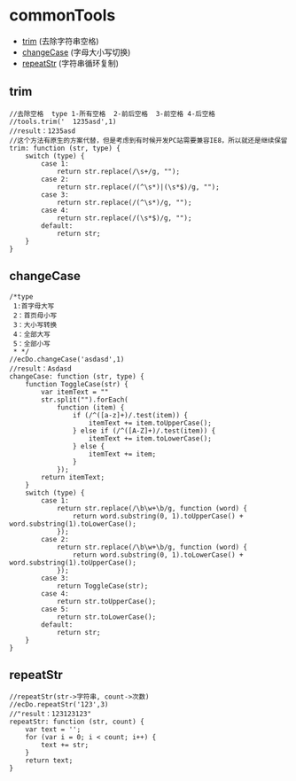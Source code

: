# commonTools
* [trim](#trim) (去除字符串空格)
* [changeCase](#changeCase) (字母大小写切换)
* [repeatStr](#repeatStr) (字符串循环复制)

trim
------

    //去除空格  type 1-所有空格  2-前后空格  3-前空格 4-后空格
    //tools.trim('  1235asd',1)
    //result：1235asd
    //这个方法有原生的方案代替，但是考虑到有时候开发PC站需要兼容IE8，所以就还是继续保留
    trim: function (str, type) {
        switch (type) {
            case 1:
                return str.replace(/\s+/g, "");
            case 2:
                return str.replace(/(^\s*)|(\s*$)/g, "");
            case 3:
                return str.replace(/(^\s*)/g, "");
            case 4:
                return str.replace(/(\s*$)/g, "");
            default:
                return str;
        }
    }
    
changeCase
------

    /*type
     1:首字母大写
     2：首页母小写
     3：大小写转换
     4：全部大写
     5：全部小写
     * */
    //ecDo.changeCase('asdasd',1)
    //result：Asdasd
    changeCase: function (str, type) {
        function ToggleCase(str) {
            var itemText = ""
            str.split("").forEach(
                function (item) {
                    if (/^([a-z]+)/.test(item)) {
                        itemText += item.toUpperCase();
                    } else if (/^([A-Z]+)/.test(item)) {
                        itemText += item.toLowerCase();
                    } else {
                        itemText += item;
                    }
                });
            return itemText;
        }
        switch (type) {
            case 1:
                return str.replace(/\b\w+\b/g, function (word) {
                    return word.substring(0, 1).toUpperCase() + word.substring(1).toLowerCase();
                });
            case 2:
                return str.replace(/\b\w+\b/g, function (word) {
                    return word.substring(0, 1).toLowerCase() + word.substring(1).toUpperCase();
                });
            case 3:
                return ToggleCase(str);
            case 4:
                return str.toUpperCase();
            case 5:
                return str.toLowerCase();
            default:
                return str;
        }
    }
    
repeatStr
------

    //repeatStr(str->字符串, count->次数)
    //ecDo.repeatStr('123',3)
    //"result：123123123"
    repeatStr: function (str, count) {
        var text = '';
        for (var i = 0; i < count; i++) {
            text += str;
        }
        return text;
    }
